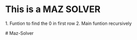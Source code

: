 <h1>
This is a MAZ SOLVER
</h1>
<p>
1. Funtion to find the 0 in first row
2. Main funtion recursively
</p># Maz-Solver
